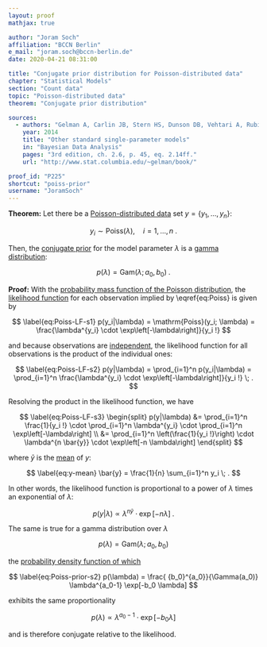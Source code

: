 ```yaml
---
layout: proof
mathjax: true

author: "Joram Soch"
affiliation: "BCCN Berlin"
e_mail: "joram.soch@bccn-berlin.de"
date: 2020-04-21 08:31:00

title: "Conjugate prior distribution for Poisson-distributed data"
chapter: "Statistical Models"
section: "Count data"
topic: "Poisson-distributed data"
theorem: "Conjugate prior distribution"

sources:
  - authors: "Gelman A, Carlin JB, Stern HS, Dunson DB, Vehtari A, Rubin DB"
    year: 2014
    title: "Other standard single-parameter models"
    in: "Bayesian Data Analysis"
    pages: "3rd edition, ch. 2.6, p. 45, eq. 2.14ff."
    url: "http://www.stat.columbia.edu/~gelman/book/"

proof_id: "P225"
shortcut: "poiss-prior"
username: "JoramSoch"
---
```



**Theorem:** Let there be a [Poisson-distributed data](/D/poiss-data) set $y = \left\lbrace y_1, \ldots, y_n \right\rbrace$:

$$ \label{eq:Poiss}
y_i \sim \mathrm{Poiss}(\lambda), \quad i = 1, \ldots, n \; .
$$

Then, the [conjugate prior](/D/prior-conj) for the model parameter $\lambda$ is a [gamma distribution](/D/gam):

$$ \label{eq:Poiss-prior}
p(\lambda) = \mathrm{Gam}(\lambda; a_0, b_0) \; .
$$


**Proof:** With the [probability mass function of the Poisson distribution](/P/poiss-pmf), the [likelihood function](/D/lf) for each observation implied by \eqref{eq:Poiss} is given by

$$ \label{eq:Poiss-LF-s1}
p(y_i|\lambda) = \mathrm{Poiss}(y_i; \lambda) = \frac{\lambda^{y_i} \cdot \exp\left[-\lambda\right]}{y_i !}
$$

and because observations are [independent](/D/ind), the likelihood function for all observations is the product of the individual ones:

$$ \label{eq:Poiss-LF-s2}
p(y|\lambda) = \prod_{i=1}^n p(y_i|\lambda) = \prod_{i=1}^n \frac{\lambda^{y_i} \cdot \exp\left[-\lambda\right]}{y_i !} \; .
$$

Resolving the product in the likelihood function, we have

$$ \label{eq:Poiss-LF-s3}
\begin{split}
p(y|\lambda) &= \prod_{i=1}^n \frac{1}{y_i !} \cdot \prod_{i=1}^n \lambda^{y_i} \cdot \prod_{i=1}^n \exp\left[-\lambda\right] \\
&= \prod_{i=1}^n \left(\frac{1}{y_i !}\right) \cdot \lambda^{n \bar{y}} \cdot \exp\left[-n \lambda\right]
\end{split}
$$

where $\bar{y}$ is the [mean](/D/mean-samp) of $y$:

$$ \label{eq:y-mean}
\bar{y} = \frac{1}{n} \sum_{i=1}^n y_i \; .
$$

In other words, the likelihood function is proportional to a power of $\lambda$ times an exponential of $\lambda$:

$$ \label{eq:Poiss-LF-prop}
p(y|\lambda) \propto \lambda^{n \bar{y}} \cdot \exp\left[-n \lambda\right] \; .
$$

The same is true for a gamma distribution over $\lambda$

$$ \label{eq:Poiss-prior-s1}
p(\lambda) = \mathrm{Gam}(\lambda; a_0, b_0)
$$

the [probability density function of which](/P/gam-pdf)

$$ \label{eq:Poiss-prior-s2}
p(\lambda) = \frac{ {b_0}^{a_0}}{\Gamma(a_0)} \lambda^{a_0-1} \exp[-b_0 \lambda]
$$

exhibits the same proportionality

$$ \label{eq:Poiss-prior-s3}
p(\lambda) \propto \lambda^{a_0-1} \cdot \exp[-b_0 \lambda]
$$

and is therefore conjugate relative to the likelihood.